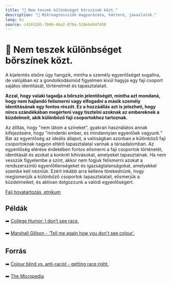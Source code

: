 ```yaml
---
title: "🚫 Nem teszek különbséget bőrszínek közt."
description: "🚫 Mikroagressziók magyarázata, háttere, javaslatok."
lang: hu
source: c4165205-7b06-46a2-879a-528ebd44f458
---
```


<div class="wiki-content agression-title">

# 🚫 Nem teszek különbséget bőrszínek közt.

A kijelentés elsőre úgy hangzik, mintha a személy egyenlőséget sugallna, de valójában ez a gondolkodásmód figyelmen kívül hagyja egy faji csoport sajátos identitását, történelmét és tapasztalatait.

**Azzal, hogy valaki tagadja a bőrszín jelentőségét, mintha azt mondaná, hogy nem hajlandó felismerni vagy elfogadni a másik személy identitásának egy fontos részét. Ez a hozzáállás azt is jelezheti, hogy nincs szándékában megérteni vagy tisztelni azoknak az embereknek a küzdelmeit, akik különböző faji csoportokhoz tartoznak.**

Az állítás, hogy "nem látom a színeket", gyakran használatos annak kifejezésére, hogy "mindenki ember, és mindannyian egyenlőek vagyunk." Bár az egyenlőség az ideális állapot, a valóságban azonban a különböző faji csoportoknak nagyon eltérő tapasztalatai vannak a társadalomban. Az egyenlőség elérése érdekében fontos elismerni a faji csoportok történetét, identitását és azokat a konkrét kihívásokat, amelyeket tapasztalnak. Ha nem vesszük figyelembe a színt, akkor nem fogjuk felismerni azokat a rendszerszintű egyenlőtlenségeket és igazságtalanságokat, amelyekkel szembe kell nézniük. Ezért inkább arra kellene törekednünk, hogy megismerjük a különböző csoportok tapasztalatait, elismerjük a küzdelmeiket, és aktívan dolgozzunk a valódi egyenlőségért.

<div class="categories">

[Faji hovatartozás, etnikum](/#/entry?id=faji-hovatartozas-etnikum)

</div>

## Példák

➡️ [College Humor: I don’t see race.](https://www.youtube.com/watch?v=5qArvBdHkJA )

➡️ [Marshall Gillson - ‘Tell me again how you don't see colour’.](https://www.youtube.com/watch?v=eg6Dj2rdgiQ )

## Forrás

➡️ [Colour blind vs. anti-racist - getting race right.](https://blogs.hope.edu/getting-race-right/our-context-where-we-are/the-history-we-inhaled/color-blind-vs-anti-racist/)

➡️ [The Micropedia](https://www.themicropedia.org/)


</div>